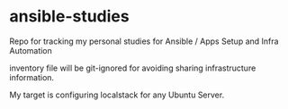 # ansible-studies
Repo for tracking my personal studies for Ansible / Apps Setup and Infra Automation

inventory file will be git-ignored for avoiding sharing infrastructure information.

My target is configuring localstack for any Ubuntu Server.
